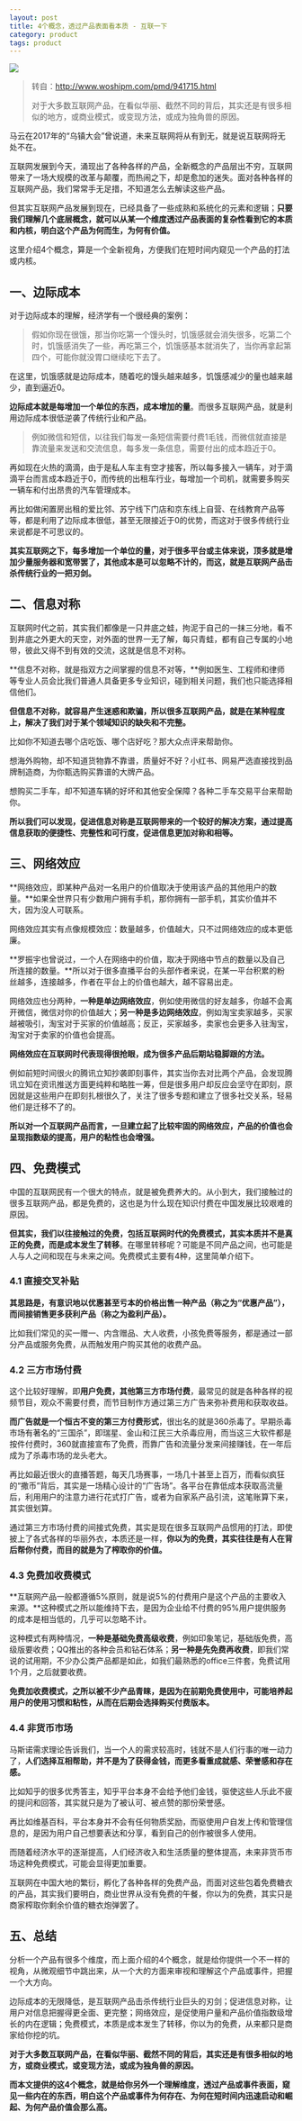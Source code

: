 ```yaml
---
layout: post
title: 4个概念，透过产品表面看本质 - 互联一下
category: product
tags: product
---
```

![](https://cdn.kelu.org/blog/tags/product-market-fit.jpg)

> 转自：<http://www.woshipm.com/pmd/941715.html>
>
> 对于大多数互联网产品，在看似华丽、截然不同的背后，其实还是有很多相似的地方，或商业模式，或变现方法，或成为独角兽的原因。

马云在2017年的“乌镇大会”曾说道，未来互联网将从有到无，就是说互联网将无处不在。

互联网发展到今天，涌现出了各种各样的产品，全新概念的产品层出不穷，互联网带来了一场大规模的改革与颠覆，而热闹之下，却是愈加的迷失。面对各种各样的互联网产品，我们常常手无足措，不知道怎么去解读这些产品。

但其实互联网产品发展到现在，已经具备了一些成熟和系统化的元素和逻辑；**只要我们理解几个底层概念，就可以从某一个维度透过产品表面的复杂性看到它的本质和内核，明白这个产品为何而生，为何有价值。**

这里介绍4个概念，算是一个全新视角，方便我们在短时间内窥见一个产品的打法或内核。

## 一、边际成本

对于边际成本的理解，经济学有一个很经典的案例：

> 假如你现在很饿，那当你吃第一个馒头时，饥饿感就会消失很多，吃第二个时，饥饿感消失了一些，再吃第三个，饥饿感基本就消失了，当你再拿起第四个，可能你就没胃口继续吃下去了。

在这里，饥饿感就是边际成本，随着吃的馒头越来越多，饥饿感减少的量也越来越少，直到逼近0。

**边际成本就是每增加一个单位的东西，成本增加的量**。而很多互联网产品，就是利用边际成本很低逆袭了传统行业和产品。

> 例如微信和短信，以往我们每发一条短信需要付费1毛钱，而微信就直接是靠流量来发送和交流信息，每多发一条信息，需要付出的成本趋近于0。

再如现在火热的滴滴，由于是私人车主有空才接客，所以每多接入一辆车，对于滴滴平台而言成本趋近于0，而传统的出租车行业，每增加一个司机，就需要多购买一辆车和付出昂贵的汽车管理成本。

再比如做闲置房出租的爱比邻、苏宁线下门店和京东线上自营、在线教育产品等等，都是利用了边际成本很低，甚至无限接近于0的优势，而这对于很多传统行业来说都是不可思议的。

**其实互联网之下，每多增加一个单位的量，对于很多平台或主体来说，顶多就是增加少量服务器和宽带罢了，其他成本是可以忽略不计的，而这，就是互联网产品击杀传统行业的一把刃剑。**

## 二、信息对称

互联网时代之前，其实我们都像是一只井底之蛙，拘泥于自己的一抹三分地，看不到井底之外更大的天空，对外面的世界一无了解，每只青蛙，都有自己专属的小地带，彼此又得不到有效的交流，这就是信息不对称。

**信息不对称，就是指双方之间掌握的信息不对等，**例如医生、工程师和律师等专业人员会比我们普通人具备更多专业知识，碰到相关问题，我们也只能选择相信他们。

**但信息不对称，就容易产生迷惑和欺骗，所以很多互联网产品，就是在某种程度上，解决了我们对于某个领域知识的缺失和不完整。**

比如你不知道去哪个店吃饭、哪个店好吃？那大众点评来帮助你。

想海外购物，却不知道货物靠不靠谱，质量好不好？小红书、网易严选直接找到品牌制造商，为你甄选购买靠谱的大牌产品。

想购买二手车，却不知道车辆的好坏和其他安全保障？各种二手车交易平台来帮助你。

**所以我们可以发现，促进信息对称是互联网带来的一个较好的解决方案，通过提高信息获取的便捷性、完整性和可行度，促进信息更加对称和相等。**

## 三、网络效应

**网络效应，即某种产品对一名用户的价值取决于使用该产品的其他用户的数量。**如果全世界只有少数用户拥有手机，那你拥有一部手机，其实价值并不大，因为没人可联系。

网络效应其实有点像规模效应：数量越多，价值越大，只不过网络效应的成本更低廉。

**罗振宇也曾说过，一个人在网络中的价值，取决于网络中节点的数量以及自己所连接的数量。**所以对于很多直播平台的头部作者来说，在某一平台积累的粉丝越多，连接越多，作者在平台上的价值也越大，越不容易出走。

网络效应也分两种，**一种是单边网络效应**，例如使用微信的好友越多，你越不会离开微信，微信对你的价值越大；**另一种是多边网络效应**，例如淘宝卖家越多，买家越被吸引，淘宝对于买家的价值越高；反正，买家越多，卖家也会更多入驻淘宝，淘宝对于卖家的价值也会提高。

**网络效应在互联网时代表现得很抢眼，成为很多产品后期站稳脚跟的方法。**

例如前短时间很火的腾讯立知抄袭即刻事件，其实当你去对比两个产品，会发现腾讯立知在资讯推送方面更纯粹和略胜一筹，但是很多用户却反应会坚守在即刻，原因就是这些用户在即刻扎根很久了，关注了很多专题和建立了很多社交关系，轻易他们是迁移不了的。

**所以对一个互联网产品而言，一旦建立起了比较牢固的网络效应，产品的价值也会呈现指数级的提高，用户的粘性也会增强。**

## 四、免费模式

中国的互联网民有一个很大的特点，就是被免费养大的。从小到大，我们接触过的很多互联网产品，都是免费的，这也是为什么现在知识付费在中国发展比较艰难的原因。

**但其实，我们以往接触过的免费，包括互联网时代的免费模式，其实本质并不是真正的免费，而是成本发生了转移**。在哪里转移呢？可能是不同产品之间，也可能是人与人之间和现在与未来之间。免费模式主要有4种，这里简单介绍下。

### **4.1 直接交叉补贴**

**其思路是，有意识地以优惠甚至亏本的价格出售一种产品（称之为“优惠产品”），而间接销售更多获利产品（称之为盈利产品）。**

比如我们常见的买一赠一、内含赠品、大人收费，小孩免费等服务，都是通过一部分产品或服务免费，从而触发用户购买其他的收费产品。

### **4.2 三方市场付费**

这个比较好理解，即**用户免费，其他第三方市场付费**，最常见的就是各种各样的视频节目，观众不需要付费，而节目制作方通过第三方广告来弥补费用和获取收益。

**而广告就是一个恒古不变的第三方付费形式**，很出名的就是360杀毒了。早期杀毒市场有著名的“三国杀”，即瑞星、金山和江民三大杀毒应用，而当这三大软件都是按件付费时，360就直接宣布了免费，而靠广告和流量分发来间接赚钱，在一年后成为了杀毒市场的龙头老大。

再比如最近很火的直播答题，每天几场赛事，一场几十甚至上百万，而看似疯狂的“撒币”背后，其实是一场精心设计的“广告场”。各平台在靠低成本获取高流量后，利用用户的注意力进行花式打广告，或者为自家系产品引流，这笔账算下来，其实很划算。

通过第三方市场付费的间接式免费，其实是现在很多互联网产品惯用的打法，即使披上了各式各样的华丽外衣，本质还是一样，**你以为的免费，其实往往是有人在背后帮你付费，而目的就是为了榨取你的价值。**

### **4.3 免费加收费模式**

**互联网产品一般都遵循5%原则，就是说5%的付费用户是这个产品的主要收入来源。**这种模式之所以能维持下去，是因为企业给不付费的95%用户提供服务的成本是相当低的，几乎可以忽略不计。

这种模式有两种情况，**一种是基础免费高级收费**，例如印象笔记，基础版免费，高级版要收费；QQ推出的各种会员和钻石体系；**另一种是先免费再收费**，即我们常说的试用期，不少办公类产品都是如此，如我们最熟悉的office三件套，免费试用1个月，之后就要收费。

**免费加收费模式，之所以被不少产品青睐，是因为在前期免费使用中，可能培养起用户的使用习惯和粘性，从而在后期会选择购买付费版本。**

### **4.4 非货币市场**

马斯诺需求理论告诉我们，当一个人的需求较高时，钱就不是人们行事的唯一动力了，**人们选择互相帮助，并不是为了获得金钱，而更多看重成就感、荣誉感和存在感。**

比如知乎的很多优秀答主，知乎平台本身不会给予他们金钱，驱使这些人乐此不疲的提问和回答，其实就只是为了被认可、被点赞的那份荣誉感。

再比如维基百科，平台本身并不会有任何物质奖励，而驱使用户自发上传和管理信息的，是因为用户自己想要表达和分享，看到自己的创作被很多人使用。

而随着经济水平的逐渐提高，人们经济收入和生活质量的整体提高，未来非货币市场这种免费模式，可能会显得更加重要。

互联网在中国大地的繁衍，孵化了各种各样的免费产品，而面对这些包着免费糖衣的产品，其实我们要明白，商业世界从没有免费的午餐，你以为的免费，其实只是商家榨取你剩余价值的糖衣炮弹罢了。

## 五、总结

分析一个产品有很多个维度，而上面介绍的4个概念，就是给你提供一个不一样的视角，从微观细节中跳出来，从一个大的方面来审视和理解这个产品或事件，把握一个大方向。

边际成本的无限降低，是互联网产品击杀传统行业巨头的刃剑；促进信息对称，让用户对信息把握得更全面、更完整；网络效应，是促使用户量和产品价值指数级增长的内在逻辑；免费模式，本质是成本发生了转移，你以为的免费，从来都只是商家给你挖的坑。

**对于大多数互联网产品，在看似华丽、截然不同的背后，其实还是有很多相似的地方，或商业模式，或变现方法，或成为独角兽的原因。**

**而本文提供的这4个概念，就是给你另外一个理解维度，透过产品或事件表面，窥见一些内在的东西，明白这个产品或事件为何存在、为何在短时间内迅速启动和崛起、为何产品价值会那么高。**